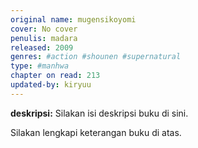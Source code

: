 ```yaml
---
original name: mugensikoyomi
cover: No cover
penulis: madara
released: 2009
genres: #action #shounen #supernatural
type: #manhwa
chapter on read: 213
updated-by: kiryuu
---
```


**deskripsi:** Silakan isi deskripsi buku di sini.

Silakan lengkapi keterangan buku di atas.